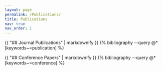 ```yaml
---
layout: page
permalink: /Publications/
title: Publications 
nav: true
nav_order: 1
---
```


<div class="publications">

{{ "## Journal Publications" | markdownify }}
{% bibliography --query @*[keywords~=publication] %}

{{ "## Conference Papers" | markdownify }}
{% bibliography --query @*[keywords~=conference] %}

</div>
